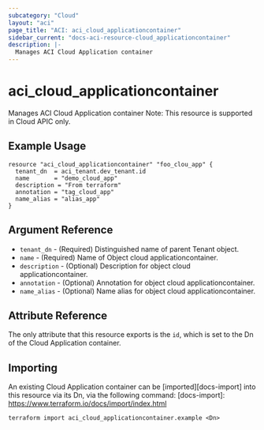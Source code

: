 ```yaml
---
subcategory: "Cloud"
layout: "aci"
page_title: "ACI: aci_cloud_applicationcontainer"
sidebar_current: "docs-aci-resource-cloud_applicationcontainer"
description: |-
  Manages ACI Cloud Application container
---
```


# aci_cloud_applicationcontainer #
Manages ACI Cloud Application container
Note: This resource is supported in Cloud APIC only.
## Example Usage ##

```hcl
resource "aci_cloud_applicationcontainer" "foo_clou_app" {
  tenant_dn  = aci_tenant.dev_tenant.id
  name       = "demo_cloud_app"
  description = "From terraform"
  annotation = "tag_cloud_app"
  name_alias = "alias_app"
}

```
## Argument Reference ##
* `tenant_dn` - (Required) Distinguished name of parent Tenant object.
* `name` - (Required) Name of Object cloud applicationcontainer.
* `description` - (Optional) Description for object cloud applicationcontainer.
* `annotation` - (Optional) Annotation for object cloud applicationcontainer.
* `name_alias` - (Optional) Name alias for object cloud applicationcontainer.



## Attribute Reference

The only attribute that this resource exports is the `id`, which is set to the
Dn of the Cloud Application container.

## Importing ##

An existing Cloud Application container can be [imported][docs-import] into this resource via its Dn, via the following command:
[docs-import]: https://www.terraform.io/docs/import/index.html


```
terraform import aci_cloud_applicationcontainer.example <Dn>
```